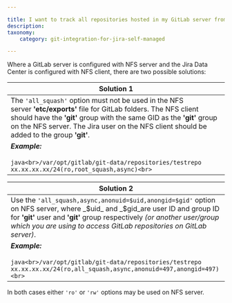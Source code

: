 ```yaml
---

title: I want to track all repositories hosted in my GitLab server from my Jira Data Center. How do I configure the required NFS access permissions?
description:
taxonomy:
    category: git-integration-for-jira-self-managed

---
```


Where a GitLab server is configured with NFS server and the Jira Data Center is configured with NFS client, there are two possible solutions:

| **Solution 1** |
| --- |
| The `'all_squash'` option must not be used in the NFS server **'etc/exports'** file for GitLab folders. The NFS client should have the **'git'** group with the same GID as the **'git'** group on the NFS server. The Jira user on the NFS client should be added to the group **'git'**. |
| _**Example:**_<br><br>```java<br>/var/opt/gitlab/git-data/repositories/testrepo xx.xx.xx.xx/24(ro,root_squash,async)<br>``` |

| **Solution 2** |
| --- |
| Use the `'all_squash,async,anonuid=$uid,anongid=$gid'` option on NFS server, where _$uid_ and _$gid_are user ID and group ID for **'git'** user and **'git'** group respectively _(or another user/group which you are using to access GitLab repositories on GitLab server)_. |
| _**Example:**_<br><br>```java<br>/var/opt/gitlab/git-data/repositories/testrepo xx.xx.xx.xx/24(ro,all_squash,async,anonuid=497,anongid=497)<br>``` |

In both cases either `'ro'` or `'rw'` options may be used on NFS server.

